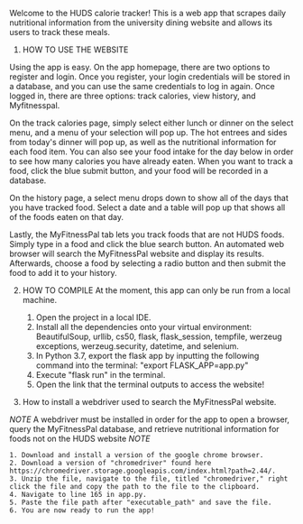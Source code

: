 Welcome to the HUDS calorie tracker! This is a web app that scrapes daily nutritional information from the university dining website and allows its users to track these meals.

1. HOW TO USE THE WEBSITE

Using the app is easy. On the app homepage, there are two options to register and login. Once you register, your login credentials will be stored in a database, and you can use the same credentials to log in again. Once logged in, there are three options: track calories, view history, and Myfitnesspal.

On the track calories page, simply select either lunch or dinner on the select menu, and a menu of your selection will pop up. The hot entrees and sides from today's dinner will pop up, as well as the nutritional information for each food item. You can also see your food intake for the day below in order to see how many calories you have already eaten. When you want to track a food, click the blue submit button, and your food will be recorded in a database.

On the history page, a select menu drops down to show all of the days that you have tracked food. Select a date and a table will pop up that shows all of the foods eaten on that day.

Lastly, the MyFitnessPal tab lets you track foods that are not HUDS foods. Simply type in a food and click the blue search button. An automated web browser will search the MyFitnessPal website and display its results. Afterwards, choose a food by selecting a radio button and then submit the food to add it to your history.

2. HOW TO COMPILE
At the moment, this app can only be run from a local machine.
    1. Open the project in a local IDE.
    2. Install all the dependencies onto your virtual environment: BeautifulSoup, urllib, cs50, flask, flask_session, tempfile, werzeug exceptions, werzeug.security, datetime, and selenium.
    3. In Python 3.7, export the flask app by inputting the following command into the terminal: "export FLASK_APP=app.py"
    4. Execute "flask run" in the terminal.
    5. Open the link that the terminal outputs to access the website!

3. How to install a webdriver used to search the MyFitnessPal website.

*NOTE* A webdriver must be installed in order for the app to open a browser, query the MyFitnessPal database, and retrieve nutritional information for foods not on the HUDS website *NOTE*

    1. Download and install a version of the google chrome browser.
    2. Download a version of "chromedriver" found here https://chromedriver.storage.googleapis.com/index.html?path=2.44/.
    3. Unzip the file, navigate to the file, titled "chromedriver," right click the file and copy the path to the file to the clipboard.
    4. Navigate to line 165 in app.py.
    5. Paste the file path after "executable_path" and save the file.
    6. You are now ready to run the app!



